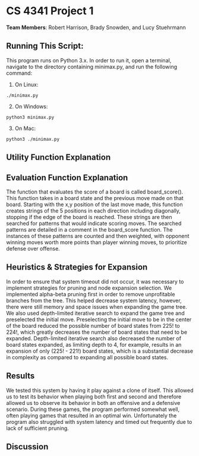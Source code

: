 # CS 4341 Project 1

**Team Members**: Robert Harrison, Brady Snowden, and Lucy Stuehrmann

## Running This Script:
This program runs on Python 3.x. In order to run it, open a terminal,
navigate to the directory containing minimax.py, and run the following command:
1. On Linux:

`./minimax.py`

2. On Windows: 

`python3 minimax.py`

3. On Mac:

`python3 ./minimax.py`

## Utility Function Explanation

## Evaluation Function Explanation
The function that evaluates the score of a board is called board_score(). This function takes in a board state and the 
previous move made on that board. Starting with the x,y position of the last move made, this function creates strings 
of the 5 positions in each direction including diagonally, stopping if the edge of the board is reached. These strings 
are then searched for patterns that would indicate scoring moves. The searched patterns are detailed in a comment in 
the board_score function. The instances of these patterns are counted and then weighted, with opponent winning moves 
worth more points than player winning moves, to prioritize defense over offense.

## Heuristics & Strategies for Expansion
In order to ensure that system timeout did not occur, it was necessary to implement strategies for pruning and node
expansion selection. We implemented alpha-beta pruning first in order to remove unprofitable branches from the tree. 
This helped decrease system latency, however, there were still memory and space issues when expanding the game tree.
We also used depth-limited iterative search to expand the game tree and preselected the initial move. Preselecting the 
initial move to be in the center of the board reduced the possible number of board states from 225! to 224!, which 
greatly decreases the number of board states that need to be expanded. Depth-limited iterative search also decreased
the number of board states expanded, as limiting depth to 4, for example, results in an expansion of only (225! - 221!)
board states, which is a substantial decrease in complexity as compared to expanding all possible board states.

## Results
We tested this system by having it play against a clone of itself. This allowed us to test its behavior when playing 
both first and second and therefore allowed us to observe its behavior in both an offensive and a defensive scenario.
During these games, the program performed somewhat well, often playing games that resulted in an optimal win. 
Unfortunately the program also struggled with system latency and timed out frequently due to lack of sufficient 
pruning. 

## Discussion
